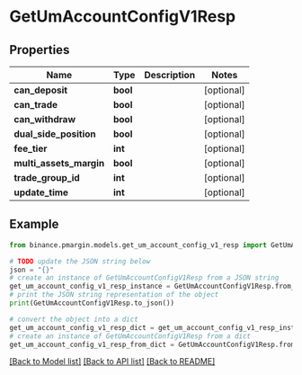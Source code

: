 # GetUmAccountConfigV1Resp


## Properties

Name | Type | Description | Notes
------------ | ------------- | ------------- | -------------
**can_deposit** | **bool** |  | [optional] 
**can_trade** | **bool** |  | [optional] 
**can_withdraw** | **bool** |  | [optional] 
**dual_side_position** | **bool** |  | [optional] 
**fee_tier** | **int** |  | [optional] 
**multi_assets_margin** | **bool** |  | [optional] 
**trade_group_id** | **int** |  | [optional] 
**update_time** | **int** |  | [optional] 

## Example

```python
from binance.pmargin.models.get_um_account_config_v1_resp import GetUmAccountConfigV1Resp

# TODO update the JSON string below
json = "{}"
# create an instance of GetUmAccountConfigV1Resp from a JSON string
get_um_account_config_v1_resp_instance = GetUmAccountConfigV1Resp.from_json(json)
# print the JSON string representation of the object
print(GetUmAccountConfigV1Resp.to_json())

# convert the object into a dict
get_um_account_config_v1_resp_dict = get_um_account_config_v1_resp_instance.to_dict()
# create an instance of GetUmAccountConfigV1Resp from a dict
get_um_account_config_v1_resp_from_dict = GetUmAccountConfigV1Resp.from_dict(get_um_account_config_v1_resp_dict)
```
[[Back to Model list]](../README.md#documentation-for-models) [[Back to API list]](../README.md#documentation-for-api-endpoints) [[Back to README]](../README.md)


